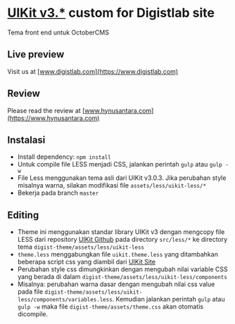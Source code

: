 # [UIKit v3.*](https://www.getuikit.com) custom for Digistlab site
Tema front end untuk OctoberCMS

## Live preview
Visit us at [www.digistlab.com](https://www.digistlab.com)

## Review
Please read the review at [www.hynusantara.com](https://www.hynusantara.com)

## Instalasi
* Install dependency: `npm install`
* Untuk compile file LESS menjadi CSS, jalankan perintah `gulp` atau `gulp -w`
* File Less menggunakan tema asli dari UIKit v3.0.3. Jika perubahan style misalnya warna, silakan modifikasi file `assets/less/uikit-less/*`
* Bekerja pada branch `master`

## Editing
* Theme ini menggunakan standar library UIKit v3 dengan mengcopy file LESS dari repository [UIKit Github](https://github.com/uikit/uikit) pada directory `src/less/*` ke directory tema `digist-theme/assets/less/uikit-less`
* `theme.less` menggabungkan file `uikit.theme.less` yang ditambahkan beberapa script css yang diambil dari [UIKit Site](https://github.com/uikit/uikit-site)
* Perubahan style css dimungkinkan dengan mengubah nilai variable CSS yang berada di dalam `digist-theme/assets/less/uikit-less/components`
* Misalnya: perubahan warna dasar dengan mengubah nilai css value pada file `digist-theme/assets/less/uikit-less/components/variables.less`. Kemudian jalankan perintah `gulp` atau `gulp -w` maka file `digist-theme/assets/theme.css` akan otomatis dicompile.